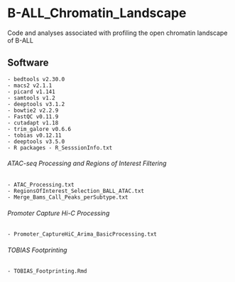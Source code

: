 # B-ALL_Chromatin_Landscape
Code and analyses associated with profiling the open chromatin landscape of B-ALL

## Software 

    - bedtools v2.30.0
    - macs2 v2.1.1
    - picard v1.141
    - samtools v1.2
    - deeptools v3.1.2
    - bowtie2 v2.2.9
    - FastQC v0.11.9
    - cutadapt v1.18
    - trim_galore v0.6.6
    - tobias v0.12.11
    - deeptools v3.5.0
    - R packages - R_SesssionInfo.txt
    
    
###### ATAC-seq Processing and Regions of Interest Filtering
    - ATAC_Processing.txt
    - RegionsOfInterest_Selection_BALL_ATAC.txt
    - Merge_Bams_Call_Peaks_perSubtype.txt
###### Promoter Capture Hi-C Processing
    - Promoter_CaptureHiC_Arima_BasicProcessing.txt
###### TOBIAS Footprinting
    - TOBIAS_Footprinting.Rmd




